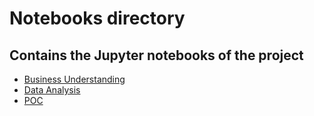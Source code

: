 # Notebooks directory
## Contains the Jupyter notebooks of the project

- [Business Understanding](business_understanding.ipynb)
- [Data Analysis](data_analysis.ipynb)
- [POC](POC.ipynb)

